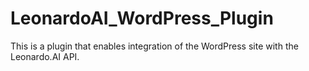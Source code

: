 # LeonardoAI_WordPress_Plugin
This is a plugin that enables integration of the WordPress site with the Leonardo.AI API.
